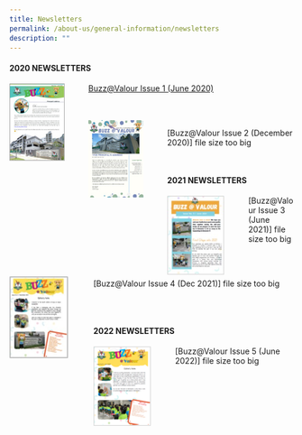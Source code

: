 ```yaml
---
title: Newsletters
permalink: /about-us/general-information/newsletters
description: ""
---
```


#### 2020 NEWSLETTERS

<div>  
<div style="float: left">  
<img src="/images/june_2020_pri_nl.jpg" 
     style="width:70%">  
</div>  
<div></div>  
</div>
		 
[Buzz@Valour Issue 1 (June 2020)](/files/Buzz@Valour%20Issue%201_June%202020.pdf)

<br>
<br>

<div>  
<div style="float: left">  
<img src="/images/december_2020_pri_nl.jpg" 
     style="width:70%">
</div>  
<div></div>  
</div>

[Buzz@Valour Issue 2 (December 2020)] file size too big

<br>

#### 2021 NEWSLETTERS

<div>  
<div style="float: left">  
<img src="/images/june_2021_pri_nl.jpg" 
     style="width:70%">  
</div>  
<div></div>  
</div>

[Buzz@Valour Issue 3 (June 2021)] file size too big

<br>
<br>

<div>  
<div style="float: left">  
<img src="/images/dec_2021_pri_nl.jpg" 
     style="width:70%">
</div>  
<div></div>  
</div>

[Buzz@Valour Issue 4 (Dec 2021)] file size too big

<br>
<br>

#### 2022 NEWSLETTERS

<div>  
<div style="float: left">  
<img src="/images/june_2022_pri_nl.png" 
     style="width:70%">  
</div>  
<div></div>  
</div>

[Buzz@Valour Issue 5 (June 2022)] file size too big